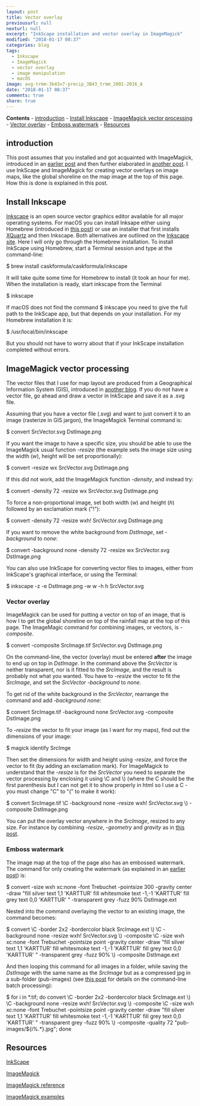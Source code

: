 ```yaml
---
layout: post
title: Vector overlay
previousurl: null
nexturl: null
excerpt: "InkScape installation and vector overlay in ImageMagick"
modified: "2018-01-17 08:37"
categories: blog
tags:
  - Inkscape
  - ImageMagick
  - vector overlay
  - image manipulation
  - macOS
image: avg-trmm-3b43v7-precip_3B43_trmm_2001-2016_A
date: "2018-01-17 08:37"
comments: true
share: true
---
```

**Contents**
\- [introduction](#introduction)
\- [Install Inkscape](#install-inkscape)
\- [ImageMagick vector processing](#imagemagick-vector-processing)
\- [Vector overlay](#vector-overlay)
\- [Emboss watermark](#emboss-watermark)
\- [Resources](#resources)

## introduction

This post assumes that you installed and got acquainted with ImageMagick, introduced in an [earlier post](../install-imagemagick/) and then further elaborated in [another post](../add-text-to-image/). I use InkScape and ImageMagick for creating vector overlays on image maps, like the global shoreline on the map image at the top of this page. How this is done is explained in this post.

## Install Inkscape

[Inkscape](https://inkscape.org) is an open source vector graphics editor available for all major operating systems. For macOS you can install Inksape either using Homebrew (introduced in [this post](../install-imagemagick/)) or use an installer that first installs [XQuartz](https://www.xquartz.org/) and then Inkscape. Both alternatives are outlined on the [Inkscape site](https://inkscape.org). Here I will only go through the Homebrew installation. To install InkScape using Homebrew, start a <span class='app'>Terminal</span> session and type at the command-line:

<span class='terminal'>$ brew install caskformula/caskformula/inkscape</span>

It will take quite some time for Homebrew to install (it took an hour for me). When the installation is ready, start inkscape from the <span class='app'>Terminal</span>

<span class='terminal'>$ inkscape</span>

If macOS does not find the command <span class='terminal'>$ inkscape</span> you need to give the full path to the InkScape app, but that depends on your installation. For my Homebrew installation it is:

<span class='terminal'>$ /usr/local/bin/inkscape</span>

But you should not have to worry about that if your InkScape installation completed without errors.

## ImageMagick vector processing

The vector files that I use for map layout are produced from a Geographical Information System (GIS), introduced in [another blog](https://karttur.github.io/setup-ide/setup-ide/install-gis/). If you do not have a vector file, go ahead and draw a vector in InkScape and save it as a .svg file.

Assuming that you have a vector file (.svg) and want to just convert it to an image (rasterize in GIS jargon), the ImageMagick <span class='app'>Terminal</span> command is:

<span class='terminal'>$ convert SrcVector.svg DstImage.png</span>

If you want the image to have a specific size, you should be able to use the ImageMagick usual function _-resize_ (the example sets the image size using the width (_w_), height will be set proportionally):

<span class='terminal'>$ convert -resize wx SrcVector.svg DstImage.png</span>

If this did not work, add the ImageMagick function _-density_, and instead try:

<span class='terminal'>$ convert -density 72 -resize wx SrcVector.svg DstImage.png</span>

To force a non-proportional image, set both width (_w_) and height (_h_) followed by an exclamation mark ("!"):

<span class='terminal'>$ convert -density 72 -resize wxh! SrcVector.svg DstImage.png</span>

If you want to remove the white background from _DstImage_, set _-background_ to _none_:

<span class='terminal'>$ convert -background none -density 72 -resize wx SrcVector.svg DstImage.png</span>

You can also use InkScape for converting vector files to images, either from InkScape's graphical interface, or using the <span class='app'>Terminal</span>:

<span class='terminal'>$ inkscape -z -e DstImage.png -w w -h h SrcVector.svg</span>

### Vector overlay

ImageMagick can be used for putting a vector on top of an image, that is how I to get the global shoreline on top of the rainfall map at the top of this page. The ImageMagic command for combining images, or vectors, is _-composite_.

<span class='terminal'>$ convert -composite SrcImage.tif SrcVector.svg DstImage.png</span>

On the command-line, the vector (overlay) must be entered **after** the image to end up on top in _DstImage_. In the command above the _SrcVector_ is neither transparent, nor is it fitted to the _SrcImage_, and the result is probably not what you wanted. You have to _-resize_ the vector to fit the _SrcImage_, and set the _SrcVector_ _-background_ to _none_.

To get rid of the white background in the _SrcVector_, rearrange the command and add _-background_ _none_:

<span class='terminal'>$ convert SrcImage.tif -background none SrcVector.svg -composite DstImage.png</span>

To _-resize_ the vector to fit your image (as I want for my maps), find out the dimensions of your image:

<span class='terminal'>$ magick identify SrcImge</span>

Then set the dimensions for width and height using _-resize_, and force the vector to fit (by adding an exclamation mark). For ImageMagick to understand that the _-resize_ is for the _SrcVector_ you need to separate the vector processing by enclosing it using \\C and \\) (where the C should be the first parenthesis but I can not get it to show properly in html so I use a C - you must change "C" to "(" to make it work):

<span class='terminal'>$ convert SrcImage.tif \\C -background none -resize wxh! SrcVector.svg \\) -composite DstImage.png</span>

You can put the overlay vector anywhere in the _SrcImage_, resized to any size. For instance by combining _-resize_, _-geometry_ and _gravity_ as in [this post](../add-text-to-image/).

### Emboss watermark

The image map at the top of the page also has an embossed watermark. The command for only creating the watermark (as explained in an [earlier post](../add-text-to-image/)) is:

<span class='terminal'>$ convert -size wxh xc:none -font Trebuchet -pointsize 300 -gravity center -draw \"fill silver text 1,1 \'KARTTUR\' fill whitesmoke text -1,-1 \'KARTTUR\' fill grey text 0,0 \'KARTTUR\'  \" -transparent grey -fuzz 90% DstImage.ext</span>

Nested into the command overlaying the vector to an existing image, the command becomes:

<span class='terminal'>$ convert \\C -border 2x2 -bordercolor black SrcImage.ext \\) \\C -background none -resize wxh! SrcVector.svg \\) -composite  \\C -size wxh xc:none -font Trebuchet -pointsize point -gravity center -draw \"fill silver text 1,1 \'KARTTUR\' fill whitesmoke text -1,-1 \'KARTTUR\' fill grey text 0,0 \'KARTTUR\' \" -transparent grey -fuzz 90% \\) -composite DstImage.ext</span>

And then looping this command for all images in a folder, while saving the _DstImage_ with the same name as the _SrcImage_ but as a compressed jpg in a sub-folder (<span class='file'>pub-images</span>) (see [this post](../add-text-to-image/) for details on the command-line batch processing):

<span class='terminal'>$ for i in \*.tif; do convert \\C -border 2x2 -bordercolor black SrcImage.ext \\) \\C -background none -resize wxh! SrcVector.svg \\) -composite  \\C -size wxh xc:none -font Trebuchet -pointsize point -gravity center -draw \"fill silver text 1,1 \'KARTTUR\' fill whitesmoke text -1,-1 \'KARTTUR\' fill grey text 0,0 \'KARTTUR\' \" -transparent grey -fuzz 90% \\) -composite -quality 72 \"pub-images/${i%.\*}.jpg\"; done</span>

## Resources

[InkScape](https://inkscape.org)

[ImageMagick](https://www.imagemagick.org)

[ImageMagick reference](http://www.imagemagick.org/script/command-line-options.php)

[ImageMagick examples](http://www.imagemagick.org/Usage/)
